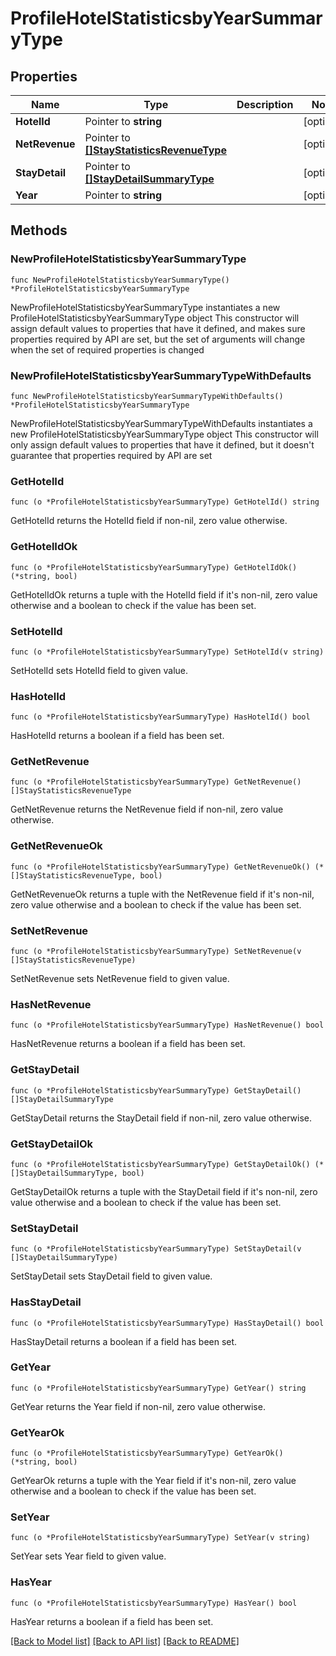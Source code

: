 # ProfileHotelStatisticsbyYearSummaryType

## Properties

Name | Type | Description | Notes
------------ | ------------- | ------------- | -------------
**HotelId** | Pointer to **string** |  | [optional] 
**NetRevenue** | Pointer to [**[]StayStatisticsRevenueType**](StayStatisticsRevenueType.md) |  | [optional] 
**StayDetail** | Pointer to [**[]StayDetailSummaryType**](StayDetailSummaryType.md) |  | [optional] 
**Year** | Pointer to **string** |  | [optional] 

## Methods

### NewProfileHotelStatisticsbyYearSummaryType

`func NewProfileHotelStatisticsbyYearSummaryType() *ProfileHotelStatisticsbyYearSummaryType`

NewProfileHotelStatisticsbyYearSummaryType instantiates a new ProfileHotelStatisticsbyYearSummaryType object
This constructor will assign default values to properties that have it defined,
and makes sure properties required by API are set, but the set of arguments
will change when the set of required properties is changed

### NewProfileHotelStatisticsbyYearSummaryTypeWithDefaults

`func NewProfileHotelStatisticsbyYearSummaryTypeWithDefaults() *ProfileHotelStatisticsbyYearSummaryType`

NewProfileHotelStatisticsbyYearSummaryTypeWithDefaults instantiates a new ProfileHotelStatisticsbyYearSummaryType object
This constructor will only assign default values to properties that have it defined,
but it doesn't guarantee that properties required by API are set

### GetHotelId

`func (o *ProfileHotelStatisticsbyYearSummaryType) GetHotelId() string`

GetHotelId returns the HotelId field if non-nil, zero value otherwise.

### GetHotelIdOk

`func (o *ProfileHotelStatisticsbyYearSummaryType) GetHotelIdOk() (*string, bool)`

GetHotelIdOk returns a tuple with the HotelId field if it's non-nil, zero value otherwise
and a boolean to check if the value has been set.

### SetHotelId

`func (o *ProfileHotelStatisticsbyYearSummaryType) SetHotelId(v string)`

SetHotelId sets HotelId field to given value.

### HasHotelId

`func (o *ProfileHotelStatisticsbyYearSummaryType) HasHotelId() bool`

HasHotelId returns a boolean if a field has been set.

### GetNetRevenue

`func (o *ProfileHotelStatisticsbyYearSummaryType) GetNetRevenue() []StayStatisticsRevenueType`

GetNetRevenue returns the NetRevenue field if non-nil, zero value otherwise.

### GetNetRevenueOk

`func (o *ProfileHotelStatisticsbyYearSummaryType) GetNetRevenueOk() (*[]StayStatisticsRevenueType, bool)`

GetNetRevenueOk returns a tuple with the NetRevenue field if it's non-nil, zero value otherwise
and a boolean to check if the value has been set.

### SetNetRevenue

`func (o *ProfileHotelStatisticsbyYearSummaryType) SetNetRevenue(v []StayStatisticsRevenueType)`

SetNetRevenue sets NetRevenue field to given value.

### HasNetRevenue

`func (o *ProfileHotelStatisticsbyYearSummaryType) HasNetRevenue() bool`

HasNetRevenue returns a boolean if a field has been set.

### GetStayDetail

`func (o *ProfileHotelStatisticsbyYearSummaryType) GetStayDetail() []StayDetailSummaryType`

GetStayDetail returns the StayDetail field if non-nil, zero value otherwise.

### GetStayDetailOk

`func (o *ProfileHotelStatisticsbyYearSummaryType) GetStayDetailOk() (*[]StayDetailSummaryType, bool)`

GetStayDetailOk returns a tuple with the StayDetail field if it's non-nil, zero value otherwise
and a boolean to check if the value has been set.

### SetStayDetail

`func (o *ProfileHotelStatisticsbyYearSummaryType) SetStayDetail(v []StayDetailSummaryType)`

SetStayDetail sets StayDetail field to given value.

### HasStayDetail

`func (o *ProfileHotelStatisticsbyYearSummaryType) HasStayDetail() bool`

HasStayDetail returns a boolean if a field has been set.

### GetYear

`func (o *ProfileHotelStatisticsbyYearSummaryType) GetYear() string`

GetYear returns the Year field if non-nil, zero value otherwise.

### GetYearOk

`func (o *ProfileHotelStatisticsbyYearSummaryType) GetYearOk() (*string, bool)`

GetYearOk returns a tuple with the Year field if it's non-nil, zero value otherwise
and a boolean to check if the value has been set.

### SetYear

`func (o *ProfileHotelStatisticsbyYearSummaryType) SetYear(v string)`

SetYear sets Year field to given value.

### HasYear

`func (o *ProfileHotelStatisticsbyYearSummaryType) HasYear() bool`

HasYear returns a boolean if a field has been set.


[[Back to Model list]](../README.md#documentation-for-models) [[Back to API list]](../README.md#documentation-for-api-endpoints) [[Back to README]](../README.md)


